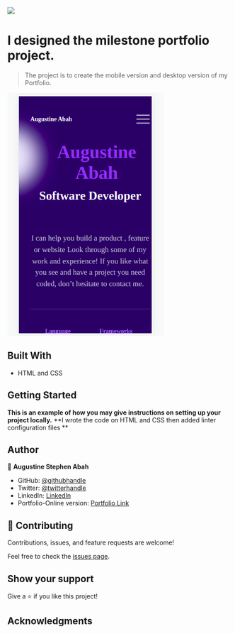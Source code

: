 ![](https://img.shields.io/badge/Microverse-blueviolet)

# I designed the milestone portfolio project.

> The project is to create the mobile version and desktop version of my Portfolio.

![Screenshot](./images/shot.png)



## Built With

- HTML and CSS

## Getting Started

**This is an example of how you may give instructions on setting up your project locally.**
**I wrote the code on HTML and CSS then added linter configuration files **


## Author

👤 **Augustine Stephen Abah**

- GitHub: [@githubhandle](https://github.com/ababaug)
- Twitter: [@twitterhandle](https://twitter.com/twitterhandle)
- LinkedIn: [LinkedIn](https://www.linkedin.com/in/augustine-abah-862202161)
- Portfolio-Online version: [Portfolio Link](https://ababaug.github.io/)

## 🤝 Contributing

Contributions, issues, and feature requests are welcome!

Feel free to check the [issues page](../../issues/).

## Show your support

Give a ⭐️ if you like this project!

## Acknowledgments

